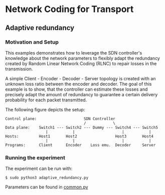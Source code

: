 # Network Coding for Transport #
## Adaptive redundancy ##
### Motivation and Setup ###
This examples demonstrates how to leverage the SDN controller's knowledge about the network parameters to flexibly adapt
the redundancy created by Random Linear Network Coding (RLNC) to repair losses in the transmission.

A simple Client - Encoder - Decoder - Server topology is created with an unknown loss ratio between the encoder and decoder.
The goal of this example is to show, that the controller can estimate these losses and precisely adapt the amount of
redundancy to guarantee a certain delivery probability for each packet transmitted. 

The following figure depicts the setup:

```text
Control plane:                     SDN Controller
                                   /            \
Data plane:    Switch1 --- Switch2 --- Dummy --- Switch4 --- Switch5
                  |           |                     |           |
Hosts:         Host1       Host2                 Host3       Host4 
                  |           |                     |           |
Programs:      Client      Encoder    Loss emu.  Decoder     Server
```

### Running the experiment ###

The experiment can be run with:

```
$ sudo python3 adaptive_redundancy.py
```

Parameters can be found in [common.py](./common.py)